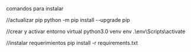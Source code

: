 comandos para instalar

//actualizar pip
python -m pip install --upgrade pip

//crear y activar entorno virtual
python3.0 venv env
.\env\Scripts\activate

//instalar requerimientos
pip install -r requirements.txt

